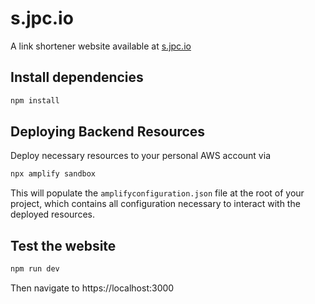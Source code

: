 # s.jpc.io

A link shortener website available at [s.jpc.io](https://s.jpc.io)

## Install dependencies

```bash
npm install
```

## Deploying Backend Resources

Deploy necessary resources to your personal AWS account via

```bash
npx amplify sandbox
```

This will populate the `amplifyconfiguration.json` file at the root of your project, which contains all configuration necessary to interact with the deployed resources.

## Test the website

```bash
npm run dev
```

Then navigate to https://localhost:3000

